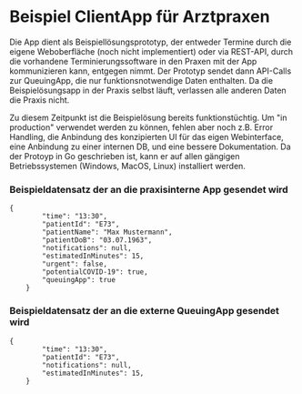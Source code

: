 # Beispiel ClientApp für Arztpraxen

Die App dient als Beispiellösungsprototyp, der entweder Termine durch die eigene Weboberfläche (noch nicht implementiert) oder via REST-API, durch die vorhandene Terminierungssoftware in den Praxen mit der App kommunizieren kann, entgegen nimmt. Der Prototyp sendet dann API-Calls zur QueuingApp, die nur funktionsnotwendige Daten enthalten. Da die Beispielösungsapp in der Praxis selbst läuft, verlassen alle anderen Daten die Praxis nicht.

Zu diesem Zeitpunkt ist die Beispielösung bereits funktionstüchtig. Um "in production" verwendet werden zu können, fehlen aber noch z.B. Error Handling, die Anbindung des konzipierten UI für das eigen Webinterface, eine Anbindung zu einer internen DB, und eine bessere Dokumentation. Da der Protoyp in Go geschrieben ist, kann er auf allen gängigen Betriebssystemen (Windows, MacOS, Linux) installiert werden. 

### Beispieldatensatz der an die praxisinterne App gesendet wird
```
{
        "time": "13:30",
        "patientId": "E73",
        "patientName": "Max Mustermann",
        "patientDoB": "03.07.1963",
        "notifications": null,
        "estimatedInMinutes": 15,
        "urgent": false,
        "potentialCOVID-19": true,
        "queuingApp": true
    }
```

### Beispieldatensatz der an die externe QueuingApp gesendet wird
```
{
        "time": "13:30",
        "patientId": "E73",
        "notifications": null,
        "estimatedInMinutes": 15,
    }
```